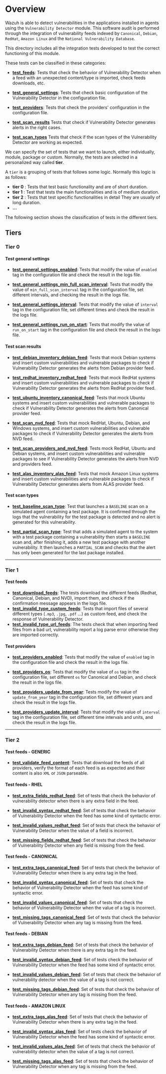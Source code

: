 # Overview

Wazuh is able to detect vulnerabilities in the applications installed in agents using the `Vulnerability Detector`
module. This software audit is performed through the integration of vulnerability feeds indexed by `Canonical`,
`Debian`, `RedHat`, `Amazon Linux` and the `National Vulnerability Database`.

This directory includes all the integration tests developed to test the correct functioning of this module.

These tests can be classified in these categories:

- **[test_feeds](test_feeds/#test-feeds)**: Tests that check the behavior of Vulnerability Detector when a feed with an
unexpected content/type is imported, check feeds downloads, etc.

- **[test_general_settings](test_general_settings/#test-general-settings)**: Tests that check basic configuration of the
Vulnerability Detector in the configuration file.

- **[test_providers](test_providers/#test-providers)**: Tests that check the providers' configuration in the configuration file.

- **[test_scan_results](test_scan_results/#test-scan-results)** Tests that check if Vulnerability Detector generates
alerts in the right cases.

- **[test_scan_types](test_scan_types#test-scan-types)** Tests that check if the scan types of the
Vulnerability Detector are working as expected.

We can specify the set of tests that we want to launch, either individually, module, package or custom. Normally,
the tests are selected in a personalized way called **tier**.

A `tier` is a grouping of tests that follows some logic. Normally this logic is as follows:

- **tier 0** : Tests that test basic functionality and are of short duration.
- **tier 1** : Test that tests the main functionalities and is of medium duration.
- **tier 2** : Tests that test specific functionalities in detail They are usually of long duration.
- **...**

The following section shows the classification of tests in the different tiers.

## Tiers

### Tier 0

#### Test general settings

- **[test_general_settings_enabled](test_general_settings/test_general_settings_enabled.md#test-general-settings-enabled)**:
Tests that modify the value of `enabled` tag in the configuration file and check the result in the logs file.

- **[test_general_settings_min_full_scan_interval](test_general_settings/test_general_settings_min_full_scan_interval.md#test-general-settings-min-full-scan-interval)**:
Tests that modify the value of `min_full_scan_interval` tag in the configuration file, set different intervals, and checking the result in
the logs file.

- **[test_general_settings_interval](test_general_settings/test_general_settings_interval.md#test-general-settings-interval)**:
Tests that modify the value of `interval` tag in the configuration file, set different times and check the result in the logs file.

- **[test_general_settings_run_on_start](test_general_settings/test_general_settings_run_on_start.md#test-general-settings-run-on-start)**:
Tests that modify the value of `run_on_start` tag in the configuration file and check the result in the logs file.

#### Test scan results

- **[test_debian_inventory_debian_feed](test_scan_results/test_debian_inventory_debian_feed.md#test-debian-inventory-debian-feed)**:
Tests that mock Debian systems and insert custom vulnerabilities and vulnerable packages to check if Vulnerability
Detector generates the alerts from Debian provider feed.

- **[test_redhat_inventory_redhat_feed](test_scan_results/test_redhat_inventory_redhat_feed.md#test-red-hat-inventory-red-hat-feed)**:
Tests that mock RedHat systems and insert custom vulnerabilities and vulnerable packages to check if Vulnerability
Detector generates the alerts from RedHat provider feed.

- **[test_ubuntu_inventory_canonical_feed](test_scan_results/test_ubuntu_inventory_canonical_feed.md#test-ubuntu-inventory-canonical-feed)**:
Tests that mock Ubuntu systems and insert custom vulnerabilities and vulnerable packages to check if Vulnerability
Detector generates the alerts from Canonical provider feed.

- **[test_scan_nvd_feed](test_scan_results/test_scan_nvd_feed.md#test-scan-nvd-feed)**: Tests that mock RedHat,
Ubuntu, Debian, and Windows systems, and insert custom vulnerabilities and vulnerable packages to check if Vulnerability
Detector generates the alerts from NVD feed.

- **[test_scan_providers_and_nvd_feed](test_scan_results/test_scan_providers_and_nvd_feed.md#test-scan-providers-and-nvd-feed)**:
Tests mock RedHat, Ubuntu and Debian systems, and insert custom vulnerabilities and vulnerable packages to see if
Vulnerability Detector generates the alerts from NVD and providers feed.

- **[test_alas_inventory_alas_feed](test_scan_results/test_alas_inventory_alas_feed.md#test-amazon-linux-inventory-alas-feed)**:
Tests that mock Amazon Linux systems and insert custom vulnerabilities and vulnerable packages to check if Vulnerability
Detector generates alerts from ALAS provider feed.
#### Test scan types

- **[test_baseline_scan_type](test_scan_types/test_baseline_scan_type.md#test-baseline-scan-type)**:
Test that launches a `BASELINE` scan on a simulated agent containing a test package. It is confirmed through 
the logs that the vulnerability for the test package is detected and no alert is generated for this vulnerability.

- **[test_partial_scan_type](test_scan_types/test_partial_scan_type.md#test-partial-scan-type)**:
Test that adds a simulated agent to the system with a test package containing a vulnerability then starts
a `BASELINE` scan and, after finishing it, adds a new test package with another vulnerability.
It then launches a `PARTIAL_SCAN` and checks that the alert has only been generated for the last package installed.

---

### Tier 1

#### Test feeds

- **[test_download_feeds](test_feeds/test_download_feed.md)**: The tests download
the different feeds (Redhat, Canonical, Debian, and NVD), import them, and check if the confirmation message appears
in the logs file.
- **[test_invalid_type_custom_feeds](test_feeds/test_invalid_type_custom_feeds.md#test-invalid-type-custom-feeds)**:
Tests that  import files of several different types (`.mp3`, `.jpg`, `.pdf` ...) as custom feed, and check the response
of Vulnerability Detector.
- **[test_invalid_type_url_feeds](test_feeds/test_invalid_type_url_feeds.md)**: The tests check that when importing feed files from a bad url, vulnerability report a log parse error otherwise they are imported correctly.

#### Test providers

- **[test_providers_enabled](test_providers/test_providers_enabled.md#test-providers-enabled)**: Tests that
modify the value of `enabled` tag in the configuration file and check the result in the logs file.

- **[test_providers_os](test_providers/test_providers_os.md#test-providers-os)**: Tests that modify the value of
`os` tag in the configuration file, set different `os` for Canonical and Debian, and check the result in the logs file.

- **[test_providers_update_from_year](test_providers/test_providers_update_from_year.md#test-providers-update-from-year)**:
Tests modify the value of `update_from_year` tag in the configuration file, set different years and check the result in
the logs file.

- **[test_providers_update_interval](test_providers/test_providers_update_interval.md#test-providers-update-interval)**:
Tests that modify the value of `interval` tag in the configuration file, set different time intervals and units, and check the
result in the logs file.

---

### Tier 2

#### Test feeds - GENERIC

- **[test_validate_feed_content](test_feeds/test_validate_feed_content.md#test-validate-feed-content)**:
Tests that download the feeds of all providers, verify the format of each feed is as expected and their content is also
`XML` or `JSON` parseable.

#### Test feeds - RHEL

- **[test_extra_fields_redhat_feed](test_feeds/redhat/test_extra_fields_redhat_feed.md#test-extra-fields-red-hat-feed)**:
Set of tests that check the behavior of vulnerability detector when there is any extra field in the feed.

- **[test_invalid_syntax_redhat_feed](test_feeds/redhat/test_invalid_syntax_redhat_feed.md#test-invalid-syntax-red-hat-feed)**:
Set of tests that check the behavior of Vulnerability Detector when the feed has some kind of syntactic error.

- **[test_invalid_values_redhat_feed](test_feeds/redhat/test_invalid_values_redhat_feed.md#test-invalid-values-red-hat-feed)**:
Set of tests that check the behavior of Vulnerability Detector when the value of a field is incorrect.

- **[test_missing_fields_redhat_feed](test_feeds/redhat/test_missing_fields_redhat_feed.md#test-missing-fields-red-hat-feed)**:
Set of tests that check the behavior of Vulnerability Detector when any field is missing from the feed.

#### Test feeds - CANONICAL

- **[test_extra_tags_canonical_feed](test_feeds/canonical/test_extra_tags_canonical_feed.md#test-extra-tags-canonical-feed)**:
Set of tests that check the behavior of Vulnerability Detector when there is any extra tag in the feed.

- **[test_invalid_syntax_canonical_feed](test_feeds/canonical/test_invalid_syntax_canonical_feed.md#test-invalid-syntax-canonical-feed)**:
Set of tests that check the behavior of Vulnerability Detector when the feed has some kind of syntactic error.

- **[test_invalid_values_canonical_feed](test_feeds/canonical/test_invalid_values_canonical_feed.md#test-invalid-values-canonical-feed)**:
Set of tests that check the behavior of Vulnerability Detector when the value of a tag is incorrect.

- **[test_missing_tags_canonical_feed](test_feeds/canonical/test_missing_tags_canonical_feed.md#test-missing-tags-canonical-feed)**:
Set of tests that check the behavior of Vulnerability Detector when any tag is missing from the feed.

#### Test feeds - DEBIAN

- **[test_extra_tags_debian_feed](test_feeds/debian/test_extra_tags_debian_feed.md#test-extra-tags-debian-feed)**:
Set of tests that check the behavior of Vulnerability Detector when there is any extra tag in the feed.

- **[test_invalid_syntax_debian_feed](test_feeds/debian/test_invalid_syntax_debian_feed.md#test-invalid-syntax-debian-feed)**:
Set of tests check the behavior of Vulnerability Detector when the feed has some kind of syntactic error.

- **[test_invalid_values_debian_feed](test_feeds/debian/test_invalid_values_debian_feed.md#test-invalid-values-debian-feed)**:
Set of tests that check the behavior of vulnerability detector when the value of a tag is not correct.

- **[test_missing_tags_debian_feed](test_feeds/debian/test_missing_tags_debian_feed.md#test-missing-tags-debian-feed)**:
Set of tests that check the behavior of Vulnerability Detector when any tag is missing from the feed.

#### Test feeds - AMAZON LINUX

- **[test_extra_tags_alas_feed](test_feeds/alas/test_extra_tags_alas_feed.md#test-extra-tags-alas-feed)**:
Set of tests that check the behavior of Vulnerability Detector when there is any extra tag in the feed.

- **[test_invalid_syntax_alas_feed](test_feeds/alas/test_invalid_syntax_alas_feed.md#test-invalid-syntax-alas-feed)**:
Set of tests check the behavior of Vulnerability Detector when the feed has some kind of syntactic error.

- **[test_invalid_values_alas_feed](test_feeds/alas/test_invalid_values_alas_feed.md#test-invalid-values-alas-feed)**:
Set of tests that check the behavior of vulnerability detector when the value of a tag is not correct.

- **[test_missing_tags_alas_feed](test_feeds/alas/test_missing_tags_alas_feed.md#test-missing-tags-alas-feed)**:
Set of tests that check the behavior of Vulnerability Detector when any tag is missing from the feed.
